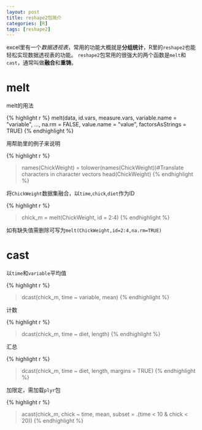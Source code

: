 ```yaml
---
layout: post
title: reshape2包简介
categories: [R]
tags: [reshape2]
---
```

excel里有一个*数据透视表*，常用的功能大概就是**分组统计**，R里的`reshape2`也能轻松实现数据透视表的功能。
`reshape2`包常用的很强大的两个函数是`melt`和`cast`，通常叫做**融合**和**重铸**。

# melt

melt的用法

{% highlight r %}
melt(data, id.vars, measure.vars, variable.name = "variable", ..., na.rm = FALSE, 
value.name = "value", factorsAsStrings = TRUE)
{% endhighlight %}

用帮助里的例子来说明

{% highlight r %}
> names(ChickWeight) = tolower(names(ChickWeight))#Translate characters in character vectors
> head(ChickWeight)
{% endhighlight %}

将`ChickWeight`数据集融合，以`time`,`chick`,`diet`作为ID

{% highlight r %}
> chick_m = melt(ChickWeight, id = 2:4)
{% endhighlight %}

如有缺失值需删除可写为`melt(ChickWeight,id=2:4,na.rm=TRUE)`

# cast

以`time`和`variable`平均值

{% highlight r %}
> dcast(chick_m, time ~ variable, mean)
{% endhighlight %}

计数

{% highlight r %}
> dcast(chick_m, time ~ diet, length)
{% endhighlight %}

汇总

{% highlight r %}
> dcast(chick_m, time ~ diet, length, margins = TRUE)
{% endhighlight %}
	
加限定，需加载`plyr`包

{% highlight r %}
> acast(chick_m, chick ~ time, mean, subset = .(time < 10 & chick < 20))
{% endhighlight %}

